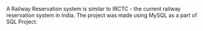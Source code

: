 A Railway Reservation system is similar to IRCTC - the current railway reservation system in India. The project was made using MySQL as a part of SQL Project.
